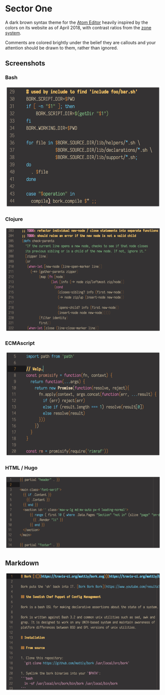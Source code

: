 # Sector One

A dark brown syntax theme for the [Atom Editor](atom.io) heavily inspired by
the colors on its website as of April 2018, with contrast ratios from the
[zone system](https://en.wikipedia.org/wiki/Zone_System).

Comments are colored brightly under the belief they are callouts and your
attention should be drawn to them, rather than ignored.

## Screenshots
### Bash
![bash](https://github.com/mattly/atom-sector-one-syntax/raw/master/images/bash.png)

### Clojure
![clojure](https://github.com/mattly/atom-sector-one-syntax/raw/master/images/clojure.png)

### ECMAscript
![ecmascript](https://github.com/mattly/atom-sector-one-syntax/raw/master/images/javascript.png)

### HTML / Hugo
![hugo](https://github.com/mattly/atom-sector-one-syntax/raw/master/images/hugo.png)

## Markdown
![markdown](https://github.com/mattly/atom-sector-one-syntax/raw/master/images/markdown.png)
